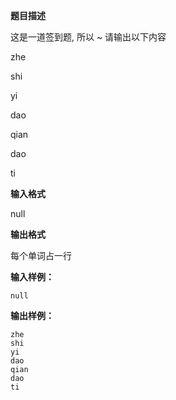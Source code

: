 **题目描述**

这是一道签到题, 所以 ~ 请输出以下内容

zhe

shi

yi

dao

qian

dao

ti

**输入格式**

null

**输出格式**

每个单词占一行

**输入样例：**

```
null
```

**输出样例：**

```
zhe
shi
yi
dao
qian
dao
ti
```

